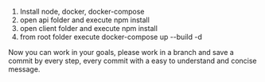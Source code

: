 1.  Install node, docker, docker-compose
2.  open api folder and execute npm install
3.  open client folder and execute npm install
4.  from root folder execute docker-compose up --build -d

Now you can work in your goals, please work in a branch and save a commit by every step, every commit with a easy to understand and concise message.